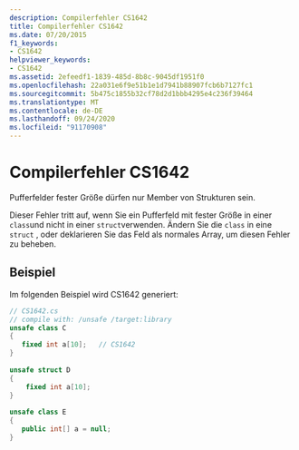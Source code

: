```yaml
---
description: Compilerfehler CS1642
title: Compilerfehler CS1642
ms.date: 07/20/2015
f1_keywords:
- CS1642
helpviewer_keywords:
- CS1642
ms.assetid: 2efeedf1-1839-485d-8b8c-9045df1951f0
ms.openlocfilehash: 22a031e6f9e51b1e1d7941b88907fcb6b7127fc1
ms.sourcegitcommit: 5b475c1855b32cf78d2d1bbb4295e4c236f39464
ms.translationtype: MT
ms.contentlocale: de-DE
ms.lasthandoff: 09/24/2020
ms.locfileid: "91170908"
---
```

# <a name="compiler-error-cs1642"></a>Compilerfehler CS1642

Pufferfelder fester Größe dürfen nur Member von Strukturen sein.  
  
 Dieser Fehler tritt auf, wenn Sie ein Pufferfeld mit fester Größe in einer `class`und nicht in einer `struct`verwenden. Ändern Sie die `class` in eine `struct` , oder deklarieren Sie das Feld als normales Array, um diesen Fehler zu beheben.  
  
## <a name="example"></a>Beispiel  

 Im folgenden Beispiel wird CS1642 generiert:  
  
```csharp  
// CS1642.cs  
// compile with: /unsafe /target:library  
unsafe class C  
{  
   fixed int a[10];   // CS1642  
}  
  
unsafe struct D  
{  
    fixed int a[10];  
}  
  
unsafe class E  
{  
   public int[] a = null;  
}  
```
